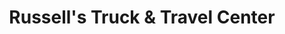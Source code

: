 ---
title: "Russell's Truck & Travel Center"
url: /springer/russells-truck-und-travel-center/
shop: Lebensmittel
---